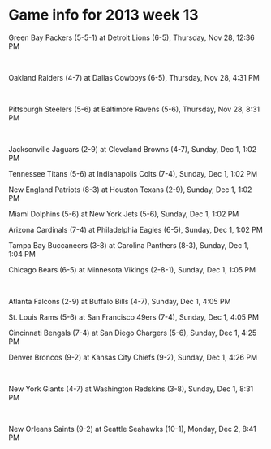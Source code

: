 # Game info for 2013 week 13

Green Bay Packers (5-5-1) at Detroit Lions (6-5), Thursday, Nov 28, 12:36 PM


<br/>

Oakland Raiders (4-7) at Dallas Cowboys (6-5), Thursday, Nov 28, 4:31 PM


<br/>

Pittsburgh Steelers (5-6) at Baltimore Ravens (5-6), Thursday, Nov 28, 8:31 PM


<br/>

Jacksonville Jaguars (2-9) at Cleveland Browns (4-7), Sunday, Dec 1, 1:02 PM

Tennessee Titans (5-6) at Indianapolis Colts (7-4), Sunday, Dec 1, 1:02 PM

New England Patriots (8-3) at Houston Texans (2-9), Sunday, Dec 1, 1:02 PM

Miami Dolphins (5-6) at New York Jets (5-6), Sunday, Dec 1, 1:02 PM

Arizona Cardinals (7-4) at Philadelphia Eagles (6-5), Sunday, Dec 1, 1:02 PM

Tampa Bay Buccaneers (3-8) at Carolina Panthers (8-3), Sunday, Dec 1, 1:04 PM

Chicago Bears (6-5) at Minnesota Vikings (2-8-1), Sunday, Dec 1, 1:05 PM


<br/>

Atlanta Falcons (2-9) at Buffalo Bills (4-7), Sunday, Dec 1, 4:05 PM

St. Louis Rams (5-6) at San Francisco 49ers (7-4), Sunday, Dec 1, 4:05 PM

Cincinnati Bengals (7-4) at San Diego Chargers (5-6), Sunday, Dec 1, 4:25 PM

Denver Broncos (9-2) at Kansas City Chiefs (9-2), Sunday, Dec 1, 4:26 PM


<br/>

New York Giants (4-7) at Washington Redskins (3-8), Sunday, Dec 1, 8:31 PM


<br/>

New Orleans Saints (9-2) at Seattle Seahawks (10-1), Monday, Dec 2, 8:41 PM

